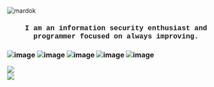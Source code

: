 <p align="left"> <img src="https://komarev.com/ghpvc/?username=MardokSecurity&label=Profile%20views&color=c111e4&style=flat-square" alt="mardok" /> </p>

<h3 style="font-family: Liberation Mono" align="center">I am an information security enthusiast and programmer focused on always improving.<h3>

![image](https://img.shields.io/badge/Python-3776AB?style=for-the-badge&logo=python&logoColor=white)
![image](https://img.shields.io/badge/Node.js-43853D?style=for-the-badge&logo=node.js&logoColor=white)
![image](https://img.shields.io/badge/IntelliJ_IDEA-000000.svg?style=for-the-badge&logo=intellij-idea&logoColor=white)
![image](https://img.shields.io/badge/Visual_Studio-5C2D91?style=for-the-badge&logo=visual%20studio&logoColor=white)
![image](https://img.shields.io/badge/Visual_Studio_Code-0078D4?style=for-the-badge&logo=visual%20studio%20code&logoColor=white)
  
<a href="https://github.com/MardokStain"/>
  <img src="https://github-readme-stats.vercel.app/api?username=MardokStain&include-all-commits=true&count-private=true&show-icons=true&theme=radical&locale=pt-br"/><br>
  <img src="https://github-readme-stats.vercel.app/api/top-langs/?username=MardokStain&count_private=true&show_icons=true&theme=radical&locale=pt-br"/></br>
